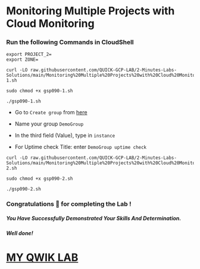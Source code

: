 # Monitoring Multiple Projects with Cloud Monitoring


### Run the following Commands in CloudShell
```
export PROJECT_2=
export ZONE=
```
```
curl -LO raw.githubusercontent.com/QUICK-GCP-LAB/2-Minutes-Labs-Solutions/main/Monitoring%20Multiple%20Projects%20with%20Cloud%20Monitoring/gsp090-1.sh

sudo chmod +x gsp090-1.sh

./gsp090-1.sh
```
* Go to `Create group` from [here](https://console.cloud.google.com/monitoring/groups?)

* Name your group `DemoGroup`

* In the third field (Value), type in `instance`

* For Uptime check Title: enter `DemoGroup uptime check`

```
curl -LO raw.githubusercontent.com/QUICK-GCP-LAB/2-Minutes-Labs-Solutions/main/Monitoring%20Multiple%20Projects%20with%20Cloud%20Monitoring/gsp090-2.sh

sudo chmod +x gsp090-2.sh

./gsp090-2.sh
```


### Congratulations 🎉 for completing the Lab !

##### *You Have Successfully Demonstrated Your Skills And Determination.*

#### *Well done!*

# [MY QWIK LAB](https://www.youtube.com/@MyQwiklab)
